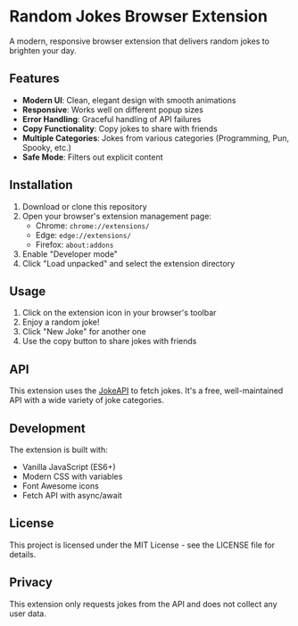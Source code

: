 # Random Jokes Browser Extension

A modern, responsive browser extension that delivers random jokes to brighten your day.

## Features

- **Modern UI**: Clean, elegant design with smooth animations
- **Responsive**: Works well on different popup sizes
- **Error Handling**: Graceful handling of API failures
- **Copy Functionality**: Copy jokes to share with friends
- **Multiple Categories**: Jokes from various categories (Programming, Pun, Spooky, etc.)
- **Safe Mode**: Filters out explicit content

## Installation

1. Download or clone this repository
2. Open your browser's extension management page:
   - Chrome: `chrome://extensions/`
   - Edge: `edge://extensions/`
   - Firefox: `about:addons`
3. Enable "Developer mode"
4. Click "Load unpacked" and select the extension directory

## Usage

1. Click on the extension icon in your browser's toolbar
2. Enjoy a random joke!
3. Click "New Joke" for another one
4. Use the copy button to share jokes with friends

## API

This extension uses the [JokeAPI](https://sv443.net/jokeapi/v2/) to fetch jokes. It's a free, well-maintained API with a wide variety of joke categories.

## Development

The extension is built with:

- Vanilla JavaScript (ES6+)
- Modern CSS with variables
- Font Awesome icons
- Fetch API with async/await

## License

This project is licensed under the MIT License - see the LICENSE file for details.

## Privacy

This extension only requests jokes from the API and does not collect any user data.
